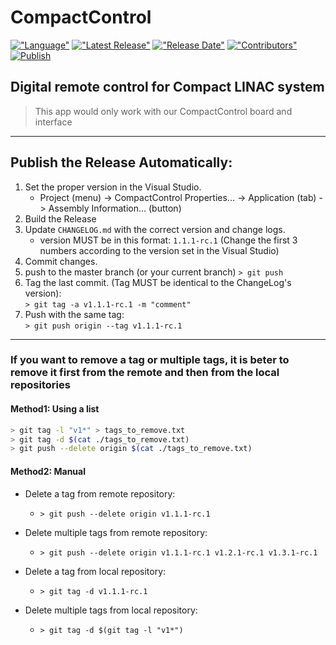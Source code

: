 # CompactControl

[!["Language"](https://img.shields.io/github/languages/top/saeeddiscovery/CompactControl.svg)](https://docs.microsoft.com/en-us/dotnet/csharp)
[!["Latest Release"](https://img.shields.io/github/v/release/saeeddiscovery/CompactControl.svg)](https://github.com/saeeddiscovery/CompactControl/releases/latest)
[!["Release Date"](https://img.shields.io/github/release-date/saeeddiscovery/CompactControl.svg)](https://github.com/saeeddiscovery/CompactControl/releases/latest)
[!["Contributors"](https://img.shields.io/github/contributors/saeeddiscovery/CompactControl.svg)](https://github.com/saeeddiscovery/CompactControl/graphs/contributors)
[![Publish](https://github.com/saeeddiscovery/CompactControl/workflows/Publish/badge.svg?branch=master)](https://github.com/saeeddiscovery/CompactControl/actions?query=workflow%3APublish)



## Digital remote control for Compact LINAC system

> This app would only work with our CompactControl board and interface

-------------------------
## Publish the Release Automatically:

1. Set the proper version in the Visual Studio.
    - Project (menu) -> CompactControl Properties... -> Application (tab) -> Assembly Information... (button)
2. Build the Release
3. Update ```CHANGELOG.md``` with the correct version and change logs.
    - version MUST be in this format: ```1.1.1-rc.1``` (Change the first 3 numbers according to the version set in the Visual Studio)
4. Commit changes.
5. push to the master branch (or your current branch)
    ```> git push```
6. Tag the last commit. (Tag MUST be identical to the ChangeLog's version):  
    ```> git tag -a v1.1.1-rc.1 -m "comment"```
7. Push with the same tag:   
    ```> git push origin --tag v1.1.1-rc.1```

-------------------------
### If you want to remove a tag or multiple tags, it is beter to remove it first from the remote and then from the local repositories

#### Method1: Using a list
``` bash
> git tag -l "v1*" > tags_to_remove.txt
> git tag -d $(cat ./tags_to_remove.txt)
> git push --delete origin $(cat ./tags_to_remove.txt)
```

#### Method2: Manual
- Delete a tag from remote repository:
    - ```> git push --delete origin v1.1.1-rc.1```
- Delete multiple tags from remote repository: 
    - ```> git push --delete origin v1.1.1-rc.1 v1.2.1-rc.1 v1.3.1-rc.1```

- Delete a tag from local repository: 
    - ```> git tag -d v1.1.1-rc.1```
- Delete multiple tags from local repository: 
    - ```> git tag -d $(git tag -l "v1*")```
	



